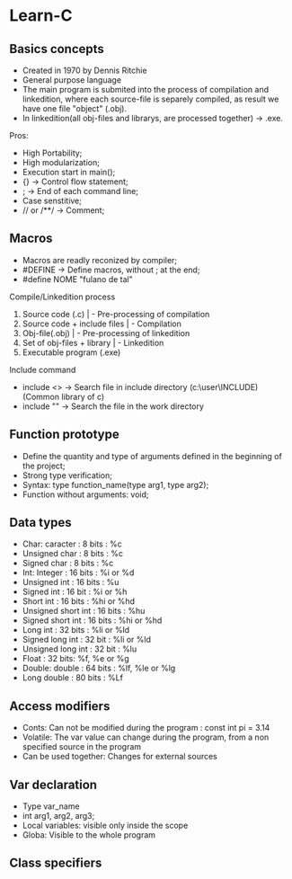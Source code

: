 # Learn-C

## Basics concepts

- Created in 1970 by Dennis Ritchie
- General purpose language
- The main program is submited into the process of compilation and linkedition, where each source-file is separely compiled, as result we have one file "object" (.obj).
- In linkedition(all obj-files and librarys, are processed together) -> .exe.

Pros:
- High Portability; 
- High modularization;
- Execution start in main();
- {} -> Control flow statement;
- ; -> End of each command line;
- Case senstitive; 
- // or /**/ -> Comment;

## Macros

- Macros are readly reconized by compiler;
- #DEFINE -> Define macros, without ; at the end;
- #define NOME "fulano de tal"

Compile/Linkedition process

1. Source code (.c)
| - Pre-processing of compilation
2. Source code + include files
| - Compilation
3. Obj-file(.obj)
| - Pre-processing of linkedition
4. Set of obj-files + library
| - Linkedition
5. Executable program (.exe)

Include command

- include <> -> Search file in include directory (c:\user\INCLUDE) (Common library of c)
- include "" -> Search the file in the work directory

## Function prototype 

- Define the quantity and type of arguments defined in the beginning of the project;
- Strong type verification;
- Syntax: type function_name(type arg1, type arg2);
- Function without arguments: void;

## Data types

- Char: caracter : 8 bits : %c
- Unsigned char  : 8 bits : %c
- Signed char    : 8 bits : %c
- Int: Integer : 16 bits : %i or %d
- Unsigned int : 16 bits : %u
- Signed int   : 16 bit  : %i or %h
- Short int    : 16 bits : %hi or %hd
- Unsigned short int : 16 bits : %hu
- Signed short int   : 16 bits : %hi or %hd
- Long int : 32 bits : %li or %ld
- Signed long int : 32 bit : %li or %ld
- Unsigned long int : 32 bit : %lu
- Float : 32 bits: %f, %e or %g 
- Double: double : 64 bits : %lf, %le or %lg
- Long double : 80 bits : %Lf

## Access modifiers

- Conts: Can not be modified during the program : const int pi = 3.14
- Volatile: The var value can change during the program, from a non specified source in the program
- Can be used together: Changes for external sources

## Var declaration

- Type var_name
- int arg1, arg2, arg3;
- Local variables: visible only inside the scope
- Globa: Visible to the whole program

## Class specifiers 
